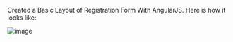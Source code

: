 Created a Basic Layout of Registration Form With AngularJS.
Here is how it looks like: 

![image](https://github.com/user-attachments/assets/6342468a-404d-4b84-98be-42406cd09b5d)
